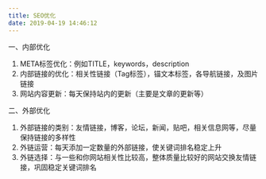 ```yaml
---
title: SEO优化
date: 2019-04-19 14:46:12
---
```

一、内部优化
1. META标签优化：例如TITLE，keywords，description
2. 内部链接的优化：相关性链接（Tag标签），锚文本标签，各导航链接，及图片链接
3. 网站内容更新：每天保持站内的更新（主要是文章的更新等）

二、外部优化
1. 外部链接的类别：友情链接，博客，论坛，新闻，贴吧，相关信息网等，尽量保持链接的多样性
2. 外链运营：每天添加一定数量的外部链接，使关键词排名稳定上升
3. 外链选择：与一些和你网站相关性比较高，整体质量比较好的网站交换友情链接，巩固稳定关键词排名

<!--more-->





